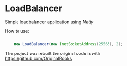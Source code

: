 # LoadBalancer
Simple loadbalancer application using *Netty*

How to use:

```java

    new LoadBalancer(new InetSocketAddress(25565), 2);

````


The project was rebuilt the original code is with  https://github.com/OriginalRooks
